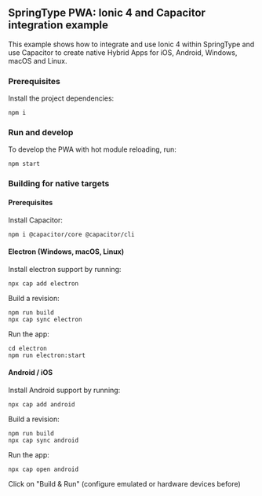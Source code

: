 ## SpringType PWA: Ionic 4 and Capacitor integration example

This example shows how to integrate and use Ionic 4 within SpringType
and use Capacitor to create native Hybrid Apps for iOS, Android, Windows, macOS and Linux.

### Prerequisites

Install the project dependencies:

    npm i
    
### Run and develop

To develop the PWA with hot module reloading, run:

    npm start

### Building for native targets

#### Prerequisites

Install Capacitor:

    npm i @capacitor/core @capacitor/cli

#### Electron (Windows, macOS, Linux)

Install electron support by running:

    npx cap add electron
    
Build a revision:

    npm run build
    npx cap sync electron
    
Run the app:

    cd electron
    npm run electron:start
    
#### Android / iOS

Install Android support by running:

    npx cap add android
    
Build a revision:

    npm run build
    npx cap sync android

Run the app:

    npx cap open android
    
Click on "Build & Run" (configure emulated or hardware devices before)
